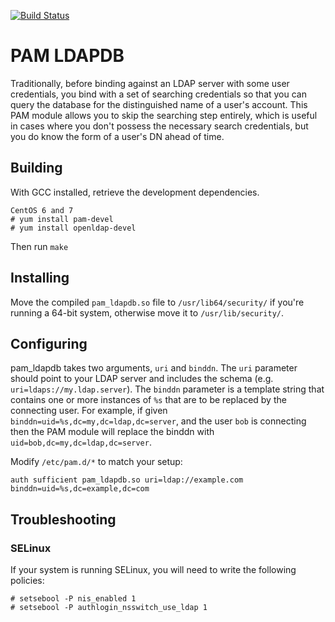 [![Build Status](https://travis-ci.org/rmbreak/pam_ldapdb.svg?branch=master)](https://travis-ci.org/rmbreak/pam_ldapdb)

# PAM LDAPDB
Traditionally, before binding against an LDAP server with some user
credentials, you bind with a set of searching credentials so that you can query
the database for the distinguished name of a user's account. This PAM module
allows you to skip the searching step entirely, which is useful in cases where
you don't possess the necessary search credentials, but you do know the form of
a user's DN ahead of time.

## Building
With GCC installed, retrieve the development dependencies.

    CentOS 6 and 7
    # yum install pam-devel
    # yum install openldap-devel

Then run `make`

## Installing
Move the compiled `pam_ldapdb.so` file to `/usr/lib64/security/` if you're
running a 64-bit system, otherwise move it to `/usr/lib/security/`.

## Configuring
pam_ldapdb takes two arguments, `uri` and `binddn`. The `uri` parameter should
point to your LDAP server and includes the schema (e.g.
`uri=ldaps://my.ldap.server`). The `binddn` parameter is a template string that
contains one or more instances of `%s` that are to be replaced by the
connecting user. For example, if given `binddn=uid=%s,dc=my,dc=ldap,dc=server`,
and the user `bob` is connecting then the PAM module will replace the binddn
with `uid=bob,dc=my,dc=ldap,dc=server`.

Modify `/etc/pam.d/*` to match your setup:

    auth sufficient pam_ldapdb.so uri=ldap://example.com binddn=uid=%s,dc=example,dc=com

## Troubleshooting
### SELinux
If your system is running SELinux, you will need to write the following policies:

    # setsebool -P nis_enabled 1
    # setsebool -P authlogin_nsswitch_use_ldap 1
